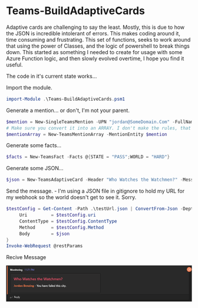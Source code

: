 # Teams-BuildAdaptiveCards

Adaptive cards are challenging to say the least. Mostly, this is due to how the JSON is incredible intolerant of errors. This makes coding around it, time consuming and frustrating. This set of functions, seeks to work around that using the power of Classes, and the logic of powershell to break things down. This started as something I needed to create for usage with some Azure Function logic, and then slowly evolved overtime, I hope you find it useful. 

The code in it's current state works...

Import the module.

```powershell
import-Module .\Teams-BuildAdaptiveCards.psm1
```

Generate a mention... or don't, I'm not your parent.

```powershell
$mention = New-SingleTeamsMention -UPN "jordan@SomeDomain.Com" -FullName "Jordan Benzing"
# Make sure you convert it into an ARRAY. I don't make the rules, that's what Teams expects.
$mentionArray = New-TeamsMentionArray -MentionEntity $mention
```


Generate some facts...
```powershell
$facts = New-TeamsFact -Facts @{STATE = "PASS";WORLD = "HARD"}
```

Generate some JSON...

```powershell
$json = New-TeamsAdaptiveCard -Header "Who Watches the Watchmen?" -MessageBody "<at>Jordan Benzing</at> - You have failed this city." -Mentions $mentionArray -AsJson
```

Send the message. - I'm using a JSON file in gitignore to hold my URL for my webhook so the world doesn't get to see it. Sorry.

```powershell
$testConfig = Get-Content -Path .\testUrl.json | ConvertFrom-Json -Depth 5>> $restParams = @{
     Uri         = $testConfig.uri
     ContentType = $testConfig.ContentType
     Method      = $testConfig.Method
     Body        = $json
}
Invoke-WebRequest @restParams
```

Recive Message

![image](/images/FailedThisCity.png)